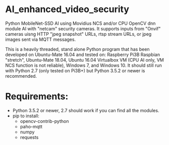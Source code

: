 # AI_enhanced_video_security
Python MobileNet-SSD AI using Movidius NCS and/or CPU OpenCV dnn module AI with "netcam" security cameras.
It supports inputs from "Onvif" cameras uisng HTTP "jpeg snapshot" URLs, rtsp stream URLs, or jpeg images sent via MQTT messages.

This is a heavily threaded, stand alone Python program that has been developed on Ubuntu-Mate 16.04 and tested on: Raspberry Pi3B Raspbian "stretch", Ubuntu-Mate 18.04, Ubuntu 16.04 Virtualbox VM (CPU AI only, VM NCS function is not reliable), Windows 7, and Windows 10.  It should still run with Python 2.7 (only tested on Pi3B+) but Python 3.5.2 or newer is recommended.


# Requirements:
  - Python 3.5.2 or newer, 2.7 should work if you can find all the modules.
  - pip to install:
    - opencv-contrib-python
    - paho-mqtt
    - numpy
    - requests
    
  
